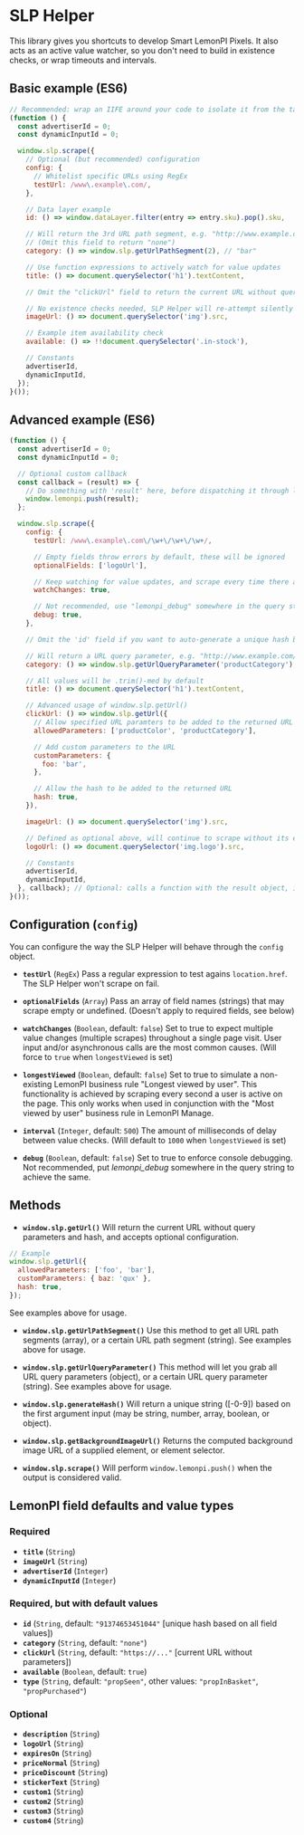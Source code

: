 
# SLP Helper

This library gives you shortcuts to develop Smart LemonPI Pixels. It also acts as an active value
watcher, so you don't need to build in existence checks, or wrap timeouts and intervals.

## Basic example (ES6)

```javascript
// Recommended: wrap an IIFE around your code to isolate it from the target website
(function () {
  const advertiserId = 0;
  const dynamicInputId = 0;

  window.slp.scrape({
    // Optional (but recommended) configuration
    config: {
      // Whitelist specific URLs using RegEx
      testUrl: /www\.example\.com/,
    },

    // Data layer example
    id: () => window.dataLayer.filter(entry => entry.sku).pop().sku,

    // Will return the 3rd URL path segment, e.g. "http://www.example.com/test/foo/bar/"
    // (Omit this field to return "none")
    category: () => window.slp.getUrlPathSegment(2), // "bar"

    // Use function expressions to actively watch for value updates
    title: () => document.querySelector('h1').textContent,

    // Omit the "clickUrl" field to return the current URL without query parameters or hash

    // No existence checks needed, SLP Helper will re-attempt silently until a non-empty value is returned
    imageUrl: () => document.querySelector('img').src,

    // Example item availability check
    available: () => !!document.querySelector('.in-stock'),

    // Constants
    advertiserId,
    dynamicInputId,
  });
}());
```

## Advanced example (ES6)

```javascript
(function () {
  const advertiserId = 0;
  const dynamicInputId = 0;

  // Optional custom callback
  const callback = (result) => {
    // Do something with 'result' here, before dispatching it through lemonpi.push
    window.lemonpi.push(result);
  };

  window.slp.scrape({
    config: {
      testUrl: /www\.example\.com\/\w+\/\w+\/\w+/,

      // Empty fields throw errors by default, these will be ignored
      optionalFields: ['logoUrl'],

      // Keep watching for value updates, and scrape every time there are changes
      watchChanges: true,

      // Not recommended, use "lemonpi_debug" somewhere in the query string or hash instead
      debug: true,
    },

    // Omit the 'id' field if you want to auto-generate a unique hash based on all values below

    // Will return a URL query parameter, e.g. "http://www.example.com/?productCategory=foo"
    category: () => window.slp.getUrlQueryParameter('productCategory'), // "foo"

    // All values will be .trim()-med by default
    title: () => document.querySelector('h1').textContent,

    // Advanced usage of window.slp.getUrl()
    clickUrl: () => window.slp.getUrl({
      // Allow specified URL paramters to be added to the returned URL
      allowedParameters: ['productColor', 'productCategory'],

      // Add custom parameters to the URL
      customParameters: {
        foo: 'bar',
      },

      // Allow the hash to be added to the returned URL
      hash: true,
    }),

    imageUrl: () => document.querySelector('img').src,

    // Defined as optional above, will continue to scrape without its existence
    logoUrl: () => document.querySelector('img.logo').src,

    // Constants
    advertiserId,
    dynamicInputId,
  }, callback); // Optional: calls a function with the result object, instead of pushing to LemonPI
}());
```

## Configuration (`config`)

You can configure the way the SLP Helper will behave through the `config` object.

* **`testUrl`** (`RegEx`)
Pass a regular expression to test agains `location.href`. The SLP Helper won't scrape on fail.

* **`optionalFields`** (`Array`)
Pass an array of field names (strings) that may scrape empty or undefined. (Doesn't apply to required fields, see below)

* **`watchChanges`** (`Boolean`, default: `false`)
Set to true to expect multiple value changes (multiple scrapes) throughout a single page visit. User input and/or asynchronous calls are the most common causes. (Will force to `true` when `longestViewed` is set)

* **`longestViewed`** (`Boolean`, default: `false`)
Set to true to simulate a non-existing LemonPI business rule "Longest viewed by user". This functionality is achieved by scraping every second a user is active on the page. This only works when used in conjunction with the "Most viewed by user" business rule in LemonPI Manage.

* **`interval`** (`Integer`, default: `500`)
The amount of milliseconds of delay between value checks. (Will default to `1000` when `longestViewed` is set)

* **`debug`** (`Boolean`, default: `false`)
Set to true to enforce console debugging. Not recommended, put *lemonpi_debug* somewhere in the query string to achieve the same.

## Methods

* **`window.slp.getUrl()`**
Will return the current URL without query parameters and hash, and accepts optional configuration.

```javascript
// Example
window.slp.getUrl({
  allowedParameters: ['foo', 'bar'],
  customParameters: { baz: 'qux' },
  hash: true,
});
```

See examples above for usage.

* **`window.slp.getUrlPathSegment()`**
Use this method to get all URL path segments (array), or a certain URL path segment (string). See
examples above for usage.

* **`window.slp.getUrlQueryParameter()`**
This method will let you grab all URL query parameters (object), or a certain URL query parameter
(string). See examples above for usage.

* **`window.slp.generateHash()`**
Will return a unique string ([-0-9]) based on the first argument input (may be string, number, array, boolean, or object).

* **`window.slp.getBackgroundImageUrl()`**
Returns the computed background image URL of a supplied element, or element selector.

* **`window.slp.scrape()`**
Will perform `window.lemonpi.push()` when the output is considered valid.

## LemonPI field defaults and value types

### Required

* **`title`** (`String`)
* **`imageUrl`** (`String`)
* **`advertiserId`** (`Integer`)
* **`dynamicInputId`** (`Integer`)

### Required, but with default values

* **`id`** (`String`, default: `"91374653451044"` [unique hash based on all field values])
* **`category`** (`String`, default: `"none"`)
* **`clickUrl`** (`String`, default: `"https://..."` [current URL without parameters])
* **`available`** (`Boolean`, default: `true`)
* **`type`** (`String`, default: `"propSeen"`, other values: `"propInBasket"`, `"propPurchased"`)

### Optional

* **`description`** (`String`)
* **`logoUrl`** (`String`)
* **`expiresOn`** (`String`)
* **`priceNormal`** (`String`)
* **`priceDiscount`** (`String`)
* **`stickerText`** (`String`)
* **`custom1`** (`String`)
* **`custom2`** (`String`)
* **`custom3`** (`String`)
* **`custom4`** (`String`)
